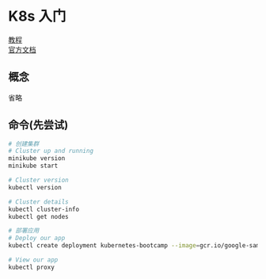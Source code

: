 # K8s 入门

[教程](https://juejin.cn/post/6952331691524358174)  
[官方文档](https://kubernetes.io/zh/docs/tutorials/kubernetes-basics/create-cluster/cluster-intro/)

## 概念

省略

## 命令(先尝试)

```bash
# 创建集群
# Cluster up and running
minikube version
minikube start

# Cluster version
kubectl version

# Cluster details
kubectl cluster-info
kubectl get nodes

# 部署应用
# Deploy our app
kubectl create deployment kubernetes-bootcamp --image=gcr.io/google-samples/kubernetes-bootcamp:v1

# View our app
kubectl proxy

```

